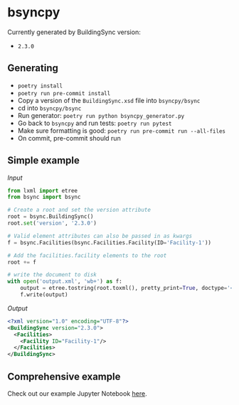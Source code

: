 # bsyncpy

Currently generated by BuildingSync version:
- `2.3.0`

## Generating
- `poetry install`
- `poetry run pre-commit install`
- Copy a version of the `BuildingSync.xsd` file into `bsyncpy/bsync`
- cd into `bsyncpy/bsync`
- Run generator: `poetry run python bsyncpy_generator.py`
- Go back to `bsyncpy` and run tests: `poetry run pytest`
- Make sure formatting is good: `poetry run pre-commit run --all-files`
- On commit, pre-commit should run

## Simple example

*Input*
```python
from lxml import etree
from bsync import bsync

# Create a root and set the version attribute
root = bsync.BuildingSync()
root.set('version', '2.3.0')

# Valid element attributes can also be passed in as kwargs
f = bsync.Facilities(bsync.Facilities.Facility(ID='Facility-1'))

# Add the facilities.facility elements to the root
root += f

# write the document to disk
with open('output.xml', 'wb+') as f:
    output = etree.tostring(root.toxml(), pretty_print=True, doctype='<?xml version="1.0" encoding="UTF-8"?>')
    f.write(output)
```

*Output*
```xml
<?xml version="1.0" encoding="UTF-8"?>
<BuildingSync version="2.3.0">
  <Facilities>
    <Facility ID="Facility-1"/>
  </Facilities>
</BuildingSync>
```

## Comprehensive example

Check out our example Jupyter Notebook [here](https://nbviewer.jupyter.org/github/BuildingSync/schema/blob/develop/docs/notebooks/bsync_examples/Small-Office-Level-1.ipynb).
